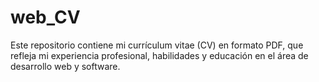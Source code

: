 # web_CV
Este repositorio contiene mi currículum vitae (CV) en formato PDF, que refleja mi experiencia profesional, habilidades y educación en el área de desarrollo web y software. 
